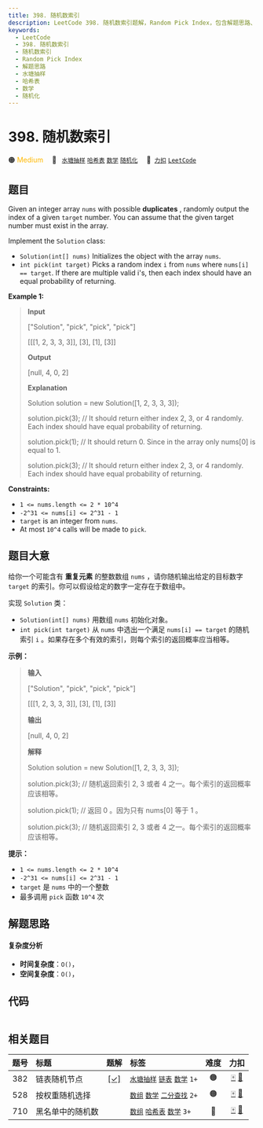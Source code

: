 ```yaml
---
title: 398. 随机数索引
description: LeetCode 398. 随机数索引题解，Random Pick Index，包含解题思路、复杂度分析以及完整的 JavaScript 代码实现。
keywords:
  - LeetCode
  - 398. 随机数索引
  - 随机数索引
  - Random Pick Index
  - 解题思路
  - 水塘抽样
  - 哈希表
  - 数学
  - 随机化
---
```


# 398. 随机数索引

🟠 <font color=#ffb800>Medium</font>&emsp; 🔖&ensp; [`水塘抽样`](/tag/reservoir-sampling.md) [`哈希表`](/tag/hash-table.md) [`数学`](/tag/math.md) [`随机化`](/tag/randomized.md)&emsp; 🔗&ensp;[`力扣`](https://leetcode.cn/problems/random-pick-index) [`LeetCode`](https://leetcode.com/problems/random-pick-index)

## 题目

Given an integer array `nums` with possible **duplicates** , randomly output
the index of a given `target` number. You can assume that the given target
number must exist in the array.

Implement the `Solution` class:

- `Solution(int[] nums)` Initializes the object with the array `nums`.
- `int pick(int target)` Picks a random index `i` from `nums` where `nums[i] == target`. If there are multiple valid i's, then each index should have an equal probability of returning.

**Example 1:**

> **Input**
>
> ["Solution", "pick", "pick", "pick"]
>
> [[[1, 2, 3, 3, 3]], [3], [1], [3]]
>
> **Output**
>
> [null, 4, 0, 2]
>
> **Explanation**
>
> Solution solution = new Solution([1, 2, 3, 3, 3]);
>
> solution.pick(3); // It should return either index 2, 3, or 4 randomly. Each index should have equal probability of returning.
>
> solution.pick(1); // It should return 0. Since in the array only nums[0] is equal to 1.
>
> solution.pick(3); // It should return either index 2, 3, or 4 randomly. Each index should have equal probability of returning.

**Constraints:**

- `1 <= nums.length <= 2 * 10^4`
- `-2^31 <= nums[i] <= 2^31 - 1`
- `target` is an integer from `nums`.
- At most `10^4` calls will be made to `pick`.

## 题目大意

给你一个可能含有 **重复元素** 的整数数组 `nums` ，请你随机输出给定的目标数字 `target` 的索引。你可以假设给定的数字一定存在于数组中。

实现 `Solution` 类：

- `Solution(int[] nums)` 用数组 `nums` 初始化对象。
- `int pick(int target)` 从 `nums` 中选出一个满足 `nums[i] == target` 的随机索引 `i` 。如果存在多个有效的索引，则每个索引的返回概率应当相等。

**示例：**

> **输入**
>
> ["Solution", "pick", "pick", "pick"]
>
> [[[1, 2, 3, 3, 3]], [3], [1], [3]]
>
> **输出**
>
> [null, 4, 0, 2]
>
> **解释**
>
> Solution solution = new Solution([1, 2, 3, 3, 3]);
>
> solution.pick(3); // 随机返回索引 2, 3 或者 4 之一。每个索引的返回概率应该相等。
>
> solution.pick(1); // 返回 0 。因为只有 nums[0] 等于 1 。
>
> solution.pick(3); // 随机返回索引 2, 3 或者 4 之一。每个索引的返回概率应该相等。

**提示：**

- `1 <= nums.length <= 2 * 10^4`
- `-2^31 <= nums[i] <= 2^31 - 1`
- `target` 是 `nums` 中的一个整数
- 最多调用 `pick` 函数 `10^4` 次

## 解题思路

#### 复杂度分析

- **时间复杂度**：`O()`，
- **空间复杂度**：`O()`，

## 代码

```javascript

```

## 相关题目

<!-- prettier-ignore -->
| 题号 | 标题 | 题解 | 标签 | 难度 | 力扣 |
| :------: | :------ | :------: | :------ | :------: | :------: |
| 382 | 链表随机节点 | [[✓]](/problem/0382.md) |  [`水塘抽样`](/tag/reservoir-sampling.md) [`链表`](/tag/linked-list.md) [`数学`](/tag/math.md) `1+` | 🟠 | [🀄️](https://leetcode.cn/problems/linked-list-random-node) [🔗](https://leetcode.com/problems/linked-list-random-node) |
| 528 | 按权重随机选择 |  |  [`数组`](/tag/array.md) [`数学`](/tag/math.md) [`二分查找`](/tag/binary-search.md) `2+` | 🟠 | [🀄️](https://leetcode.cn/problems/random-pick-with-weight) [🔗](https://leetcode.com/problems/random-pick-with-weight) |
| 710 | 黑名单中的随机数 |  |  [`数组`](/tag/array.md) [`哈希表`](/tag/hash-table.md) [`数学`](/tag/math.md) `3+` | 🔴 | [🀄️](https://leetcode.cn/problems/random-pick-with-blacklist) [🔗](https://leetcode.com/problems/random-pick-with-blacklist) |
